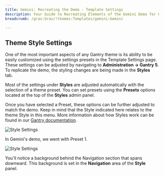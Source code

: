 ```yaml
---
title: Gemini: Recreating the Demo - Template Settings
description: Your Guide to Recreating Elements of the Gemini Demo for Grav
breadcrumb: /grav:Grav/!themes:Templates/gemini:Gemini

---
```


Theme Style Settings
-----

One of the most important aspects of any Gantry theme is its ability to be easily customized using the settings presets in the Template Settings page. These settings can be adjusted by navigating to **Administration -> Gantry 5**. To replicate the demo, the styling changes are being made in the **Styles** tab.

Most of the settings under **Styles** are adjusted automatically with the selection of a theme preset. You can set presets using the **Presets** options located at the top of the **Styles** admin panel.

Once you have selected a Preset, these options can be further adjusted to match the demo. Keep in mind that the Style indicated here relates to the theme Style in this menu. More information about how Styles work can be found in our [Gantry documentation](http://docs.gantry.org/gantry5/configure/styles).

![Style Settings](assets/style_1.jpeg)

In Gemini's demo, we went with Preset 1. 

![Style Settings](assets/style_2.jpeg)

You'll notice a background behind the Navigation section that spans downward. This background is set in the **Navigation** area of the **Style** panel.
